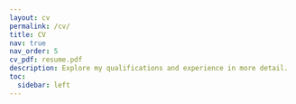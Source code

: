 ```yaml
---
layout: cv
permalink: /cv/
title: CV
nav: true
nav_order: 5
cv_pdf: resume.pdf
description: Explore my qualifications and experience in more detail. :)
toc:
  sidebar: left
---
```

